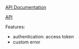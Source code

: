 [API Documentation](https://documenter.getpostman.com/view/13813451/2sAXjNYrTA)

[API](https://my-website-api-bunjs.onrender.com/ping)

Features: 
- authentication: access token
- custom error
